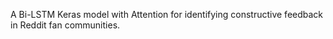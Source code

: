 A Bi-LSTM Keras model with Attention for identifying constructive feedback in Reddit fan communities.
